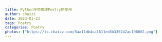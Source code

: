 ```yaml
---
title: Python环境管理Poetry的使用
author: chaizz
date: 2023-03-23
tags: Poetry
categories: Poetry
photos: ["https://tc.chaizz.com/8aa11db4ca1611ed8b330242ac190002.png"]
---
```


​    

<!--more-->
